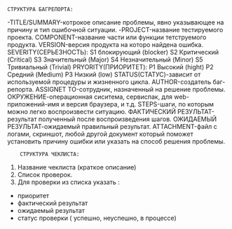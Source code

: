 	СТРУКТУРА БАГРЕПОРТА:

-TITLE/SUMMARY-котрокое описание проблемы, явно указывающее на причину и тип ошибочной ситуации.
-PROJECT-название тестируемого проекта.
COMPONENT-название части или функции тетструемого продукта.
VERSION-версия продукта на которо найдена ошибка.
SEVERITY(СЕРЬЕЗНОСТЬ):
	S1 блокирующий (blocker)
	S2 Критический (Critical)
	S3 Значительный (Major)
	S4 Незначительный (Minor)
	S5 Тривиальный (Trivial)
PRYORITY(ПРИОРИТЕТ):
	P1 Высокий (hight)
	P2 Средний (Medium)
	P3 Низкий (low)
STATUS(СТАТУС)-зависит от используемой процедуры и жизненного цикла.
AUTHOR-создатель баг-репорта.
ASSIGNET TO-сотрудник, назначенный на решение проблемы.
ОКРУЖЕНИЕ-операционная сиситема, сервиспак, для web-приложений-имя и версия браузера, и т.д.
STEPS-шаги, по которым можно легко воспроизвести ситуацию.
ФАКТИЧЕСКИЙ РЕЗУЛЬТАТ-результат полученный после воспроизведения шагов.
ОЖИДАЕМЫЙ РЕЗУЛЬТАТ-ожидаемый правильный результат.
ATTACHMENT-файл с логами, скриншот, любой другой документ который поможет установить причину ошибки или указать на способ решения проблемы.


		СТРУКТУРА ЧЕКЛИСТА:

1. Название чеклиста (краткое описание)
2. Список проверок.
3. Для проверки из списка указать :
  - приоритет
  - фактический результат
  - ожидаемый результат
  - статус проверки ( успешно, неуспешно, в процессе)
